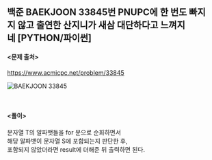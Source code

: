 ## 백준 BAEKJOON 33845번 PNUPC에 한 번도 빠지지 않고 출연한 산지니가 새삼 대단하다고 느껴지네 [PYTHON/파이썬]

#### <문제 출처><br>
https://www.acmicpc.net/problem/33845

![BAEKJOON 33845](https://img1.daumcdn.net/thumb/R1280x0/?scode=mtistory2&fname=https%3A%2F%2Fblog.kakaocdn.net%2Fdn%2FuMD3F%2FbtsOzKHlajf%2FH8GcWxw0Ud8xws1y9WJkfK%2Fimg.png)


<br>

#### <풀이><br>

문자열 T의 알파뱃들을 for 문으로 순회하면서  
해당 알파뱃이 문자열 S에 포함되는지 판단한 후,  
포함되지 않았더라면 result에 더해준 뒤 출력하면 된다.   